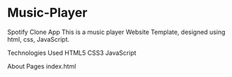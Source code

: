 # Music-Player

Spotify Clone App
This is a music player Website Template, designed using html, css, JavaScript.

Technologies Used
HTML5
CSS3
JavaScript


About Pages
index.html 
